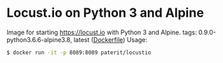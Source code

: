 # Locust.io on Python 3 and Alpine

Image for starting https://locust.io with Python 3 and Alpine.
tags: 0.9.0-python3.6.6-alpine3.8, latest ([Dockerfile](https://github.com/paterit/locustio-alpine/blob/master/Dockerfile))
Usage:
```sh
$ docker run -it -p 8089:8089 paterit/locustio
```
